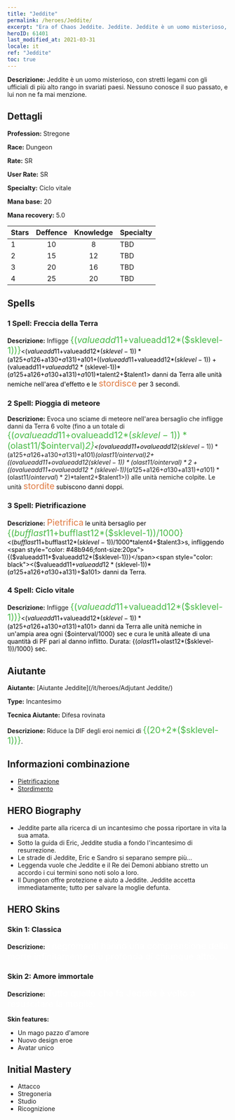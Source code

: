 ```yaml
---
title: "Jeddite"
permalink: /heroes/Jeddite/
excerpt: "Era of Chaos Jeddite. Jeddite. Jeddite è un uomo misterioso, con stretti legami con gli ufficiali di più alto rango in svariati paesi. Nessuno conosce il suo passato, e lui non ne fa mai menzione."
heroID: 61401
last_modified_at: 2021-03-31
locale: it
ref: "Jeddite"
toc: true
---
```

 **Descrizione:** Jeddite è un uomo misterioso, con stretti legami con gli ufficiali di più alto rango in svariati paesi. Nessuno conosce il suo passato, e lui non ne fa mai menzione.
## Dettagli
 **Profession:** Stregone

 **Race:** Dungeon

 **Rate:** SR

 **User Rate:** SR

 **Specialty:** Ciclo vitale

 **Mana base:** 20

 **Mana recovery:** 5.0


  | Stars   |    Deffence    |    Knowledge   |      Specialty     |
  |---------|:---------------:|:---------------:|--------------------|
  |    1    | 10 | 8 | TBD |
  |    2    | 15 | 12 | TBD |
  |    3    | 20 | 16 | TBD |
  |    4    | 25 | 20 | TBD |

## Spells
### 1 Spell: Freccia della Terra
 **Descrizione:** Infligge <span style="color: #48b946;font-size:20px">{($valueadd11+$valueadd12*($sklevel-1))}</span><span style="color: black"><($valueadd11+$valueadd12*($sklevel-1))*($a125+$a126+$a130+$a131)+$a101+(($valueadd11+$valueadd12*($sklevel-1))+($valueadd11+$valueadd12*($sklevel-1))*($a125+$a126+$a130+$a131)+$a101)*$talent2+$talent1> danni da Terra alle unità nemiche nell'area d'effetto e le <span style="color: #e07c44;font-size:20px">stordisce</span><span style="color: black"> per 3 secondi.

### 2 Spell: Pioggia di meteore
 **Descrizione:** Evoca uno sciame di meteore nell'area bersaglio che infligge danni da Terra 6 volte (fino a un totale di <span style="color: #48b946;font-size:20px">{($ovalueadd11+$ovalueadd12*($sklevel-1))*($olast11/$ointerval)*2}</span><span style="color: black"><($ovalueadd11+$ovalueadd12*($sklevel-1))*($a125+$a126+$a130+$a131)+$a101)*($olast11/$ointerval)*2+(($ovalueadd11+$ovalueadd12*($sklevel-1))*($olast11/$ointerval)*2+(($ovalueadd11+$ovalueadd12*($sklevel-1))*($a125+$a126+$a130+$a131)+$a101)*($olast11/$ointerval)*2)*$talent2+$talent1>)) alle unità nemiche colpite. Le unità <span style="color: #e07c44;font-size:20px">stordite</span><span style="color: black"> subiscono danni doppi.

### 3 Spell: Pietrificazione
 **Descrizione:** <span style="color: #e07c44;font-size:20px">Pietrifica</span><span style="color: black"> le unità bersaglio per <span style="color: #48b946;font-size:20px">{($bufflast11+$bufflast12*($sklevel-1))/1000}</span><span style="color: black"><($bufflast11+$bufflast12*($sklevel-1))/1000*$talent4+$talent3>s, infliggendo <span style="color: #48b946;font-size:20px">{($valueadd11+$valueadd12*($sklevel-1))}</span><span style="color: black"><($valueadd11+$valueadd12*($sklevel-1))*($a125+$a126+$a130+$a131)+$a101> danni da Terra.

### 4 Spell: Ciclo vitale
 **Descrizione:** Infligge <span style="color: #48b946;font-size:20px">{($valueadd11+$valueadd12*($sklevel-1))}</span><span style="color: black"><($valueadd11+$valueadd12*($sklevel-1))*($a125+$a126+$a130+$a131)+$a101> danni da Terra alle unità nemiche in un'ampia area ogni {$ointerval/1000} sec e cura le unità alleate di una quantità di PF pari al danno inflitto. Durata: {($olast11+$olast12*($sklevel-1))/1000} sec.


## Aiutante

 **Aiutante:**  [Aiutante Jeddite](/it/heroes/Adjutant Jeddite/) 

 **Type:**  Incantesimo 

 **Tecnica Aiutante:**  Difesa rovinata 

 **Descrizione:** Riduce la DIF degli eroi nemici di <span style="color: #48b946;font-size:20px">{(20+2*($sklevel-1))}</span><span style="color: black">.

## Informazioni combinazione

* [Pietrificazione](/it/combination/Pietrificazione/) 
* [Stordimento](/it/combination/Stordimento/) 

## HERO Biography
   - Jeddite parte alla ricerca di un incantesimo che possa riportare in vita la sua amata.
   - Sotto la guida di Eric, Jeddite studia a fondo l'incantesimo di resurrezione.
   - Le strade di Jeddite, Eric e Sandro si separano sempre più...
   - Leggenda vuole che Jeddite e il Re dei Demoni abbiano stretto un accordo i cui termini sono noti solo a loro.
   - Il Dungeon offre protezione e aiuto a Jeddite. Jeddite accetta immediatamente; tutto per salvare la moglie defunta.

## HERO Skins
### Skin 1: **Classica**

 **Descrizione:** <span style="color: #ffffff;font-size:20px">I negromanti hanno una comprensione della morte infinitamente più profonda di chiunque altro.</span>


### Skin 2: **Amore immortale**

 **Descrizione:** <span style="color: #ffffff;font-size:20px">Tutto quello che fa Jeddite è volto a resuscitare la moglie.</span>

 **Skin features:** 

   - Un mago pazzo d'amore
   - Nuovo design eroe
   - Avatar unico


## Initial Mastery
   - Attacco
   - Stregoneria
   - Studio
   - Ricognizione
